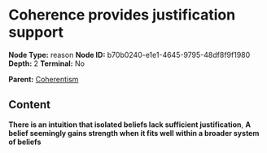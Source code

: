 # Coherence provides justification support

**Node Type:** reason
**Node ID:** b70b0240-e1e1-4645-9795-48df8f9f1980
**Depth:** 2
**Terminal:** No

**Parent:** [Coherentism](coherentism.md)

## Content

**There is an intuition that isolated beliefs lack sufficient justification**, **A belief seemingly gains strength when it fits well within a broader system of beliefs**
